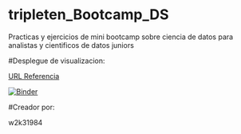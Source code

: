 # tripleten_Bootcamp_DS
Practicas y ejercicios de mini bootcamp sobre ciencia de datos para analistas y cientificos de datos juniors

#Desplegue de visualizacion:

[URL Referencia](https://mybinder.org/v2/gh/w2k31984/tripleten_Bootcamp_DS/master)

[![Binder](https://mybinder.org/badge_logo.svg)](https://mybinder.org/v2/gh/w2k31984/tripleten_Bootcamp_DS/master)

#Creador por:

w2k31984
